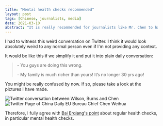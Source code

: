 ```yaml
---
title: "Mental health checks recommended"
layout: post
tags: [Chinese, journalists, media]
date: 2021-03-10
abstract: "It is really recommended for journalists like Mr. Chen to have mental health checks"
---
```


I had to witness this weird conversation on Twitter. I think it would look absolutely weird to any normal person even if I'm not providing any context.

It would be like this if we simplify it and put it into plain daily conversation:

> \- You guys are doing this wrong.
> 
> \- My family is much richer than yours! It’s no longer 30 yrs ago!

You might be really confused by now. If so, please take a look at the pictures I have made.

![Twitter conversation between Wilson, Burns and Chen](https://jsdelivr.albertospatola.org/gh/teatall/blog.dastle.net/assets/img/IMG_3475_twitter_conversation_between_wilson_burns_and_chen.JPG)
![Twitter Page of China Daily EU Bureau Chief Chen Weihua](https://jsdelivr.albertospatola.org/gh/teatall/blog.dastle.net/assets/img/IMG_3476_twitter_page_of_chenweihua.JPG)

Therefore, I fully agree with [Bai Erqiang's point](https://blog.dastle.net/2020/02/18/state-media-in-covid19) about regular health checks, in particular mental health checks.


